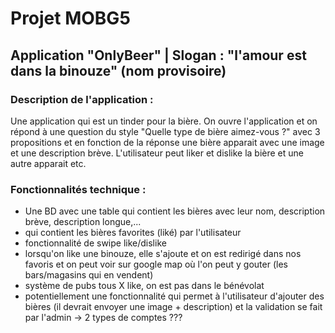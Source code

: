 # Projet MOBG5 

## Application "OnlyBeer" | Slogan : "l'amour est dans la binouze" (nom provisoire)

### Description de l'application : 

Une application qui est un tinder pour la bière. On ouvre l'application et on répond à une question 
du style "Quelle type de bière aimez-vous ?" avec 3 propositions et en fonction de la réponse une bière apparait avec une image
et une description brève. L'utilisateur peut liker et dislike la bière et une autre apparait etc.

### Fonctionnalités technique : 

- Une BD avec une table qui contient les bières avec leur nom, description brève, description longue,...
- qui contient les bières favorites (liké) par l'utilisateur
- fonctionnalité de swipe like/dislike
- lorsqu'on like une binouze, elle s'ajoute et on est redirigé dans nos favoris et on peut voir sur google map où l'on peut y gouter (les bars/magasins qui en vendent)
- système de pubs tous X like, on est pas dans le bénévolat
- potentiellement une fonctionnalité qui permet à l'utilisateur d'ajouter des bières (il devrait envoyer une image + description) et la validation se fait par l'admin 
-> 2 types de comptes ???

